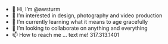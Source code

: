 - 👋 Hi, I’m @awsturm
- 👀 I’m interested in design, photography and video production
- 🌱 I’m currently learning what it means to age gracefully
- 💞️ I’m looking to collaborate on anything and everything
- 📫 How to reach me ... text me! 317.313.1401

<!---
awsturm/awsturm is a ✨ special ✨ repository because its `README.md` (this file) appears on your GitHub profile.
You can click the Preview link to take a look at your changes.
--->
